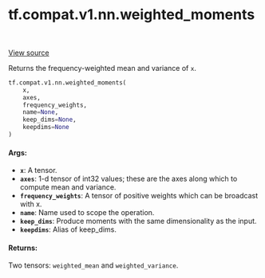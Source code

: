 <div itemscope itemtype="http://developers.google.com/ReferenceObject">
<meta itemprop="name" content="tf.compat.v1.nn.weighted_moments" />
<meta itemprop="path" content="Stable" />
</div>

# tf.compat.v1.nn.weighted_moments

<!-- Insert buttons -->

<table class="tfo-notebook-buttons tfo-api" align="left">
</table>

<a target="_blank" href="/code/stable/tensorflow/python/ops/nn_impl.py">View source</a>



<!-- Start diff -->
Returns the frequency-weighted mean and variance of `x`.

``` python
tf.compat.v1.nn.weighted_moments(
    x,
    axes,
    frequency_weights,
    name=None,
    keep_dims=None,
    keepdims=None
)
```



<!-- Placeholder for "Used in" -->


#### Args:


* <b>`x`</b>: A tensor.
* <b>`axes`</b>: 1-d tensor of int32 values; these are the axes along which
  to compute mean and variance.
* <b>`frequency_weights`</b>: A tensor of positive weights which can be
  broadcast with x.
* <b>`name`</b>: Name used to scope the operation.
* <b>`keep_dims`</b>: Produce moments with the same dimensionality as the input.
* <b>`keepdims`</b>: Alias of keep_dims.


#### Returns:

Two tensors: `weighted_mean` and `weighted_variance`.
